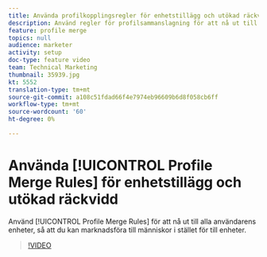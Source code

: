 ```yaml
---
title: Använda profilkopplingsregler för enhetstillägg och utökad räckvidd
description: Använd regler för profilsammanslagning för att nå ut till alla användarens enheter, så att du kan marknadsföra till människor i stället för till enheter.
feature: profile merge
topics: null
audience: marketer
activity: setup
doc-type: feature video
team: Technical Marketing
thumbnail: 35939.jpg
kt: 5552
translation-type: tm+mt
source-git-commit: a108c51fdad66f4e7974eb96609b6d8f058cb6ff
workflow-type: tm+mt
source-wordcount: '60'
ht-degree: 0%

---
```



# Använda [!UICONTROL Profile Merge Rules] för enhetstillägg och utökad räckvidd

Använd [!UICONTROL Profile Merge Rules] för att nå ut till alla användarens enheter, så att du kan marknadsföra till människor i stället för till enheter.

>[!VIDEO](https://video.tv.adobe.com/v/35939/?quality=12&learn=on)
